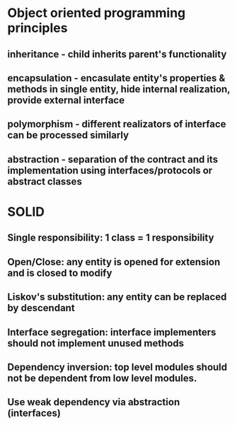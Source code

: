 # Object oriented programming principles
## inheritance - child inherits parent's functionality
## encapsulation - encasulate entity's properties & methods in single entity, hide internal realization, provide external interface
## polymorphism - different realizators of interface can be processed similarly
## abstraction - separation of the contract and its implementation using interfaces/protocols or abstract classes

# SOLID
## Single responsibility: 1 class = 1 responsibility
## Open/Close: any entity is opened for extension and is closed to modify
## Liskov's substitution: any entity can be replaced by descendant
## Interface segregation: interface implementers should not implement unused methods
## Dependency inversion: top level modules should not be dependent from low level modules. 
## Use weak dependency via abstraction (interfaces)
